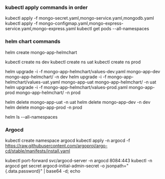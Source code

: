 ### kubectl apply commands in order

kubectl apply -f mongo-secret.yaml,mongo-service.yaml,mongodb.yaml
kubectl apply -f mongo-configmap.yaml,mongo-express-service.yaml,mongo-express.yaml 
kubectl get pods --all-namespaces


### helm chart commands
helm create mongo-app-helmchart

kubectl create ns dev
kubectl create ns uat
kubectl create ns prod

helm upgrade -i -f mongo-app-helmchart/values-dev.yaml mongo-app-dev mongo-app-helmchart/ -n dev
helm upgrade -i -f mongo-app-helmchart/values-uat.yaml mongo-app-uat mongo-app-helmchart/ -n uat
helm upgrade -i -f mongo-app-helmchart/values-prod.yaml mongo-app-prod mongo-app-helmchart/ -n prod

helm delete mongo-app-uat -n uat
helm delete mongo-app-dev -n dev
helm delete mongo-app-prod -n prod

helm ls --all-namespaces


### Argocd
kubectl create namespace argocd
kubectl apply -n argocd -f https://raw.githubusercontent.com/argoproj/argo-cd/stable/manifests/install.yaml

kubectl port-forward svc/argocd-server -n argocd 8084:443
kubectl -n argocd get secret argocd-initial-admin-secret -o jsonpath="{.data.password}" | base64 -d; echo


